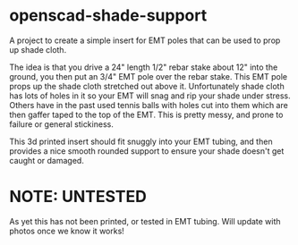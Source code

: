 openscad-shade-support
======================
A project to create a simple insert for EMT poles that can be used to prop up shade cloth.

The idea is that you drive a 24" length 1/2" rebar stake about 12" into the ground, you then put an 3/4" EMT pole over the rebar stake. This EMT pole props up the shade cloth stretched out above it. Unfortunately shade cloth has lots of holes in it so your EMT will snag and rip your shade under stress. Others have in the past used tennis balls with holes cut into them which are then gaffer taped to the top of the EMT. This is pretty messy, and prone to failure or general stickiness.

This 3d printed insert should fit snuggly into your EMT tubing, and then provides a nice smooth rounded support to ensure your shade doesn't get caught or damaged.

NOTE: UNTESTED
==============
As yet this has not been printed, or tested in EMT tubing. Will update with photos once we know it works!